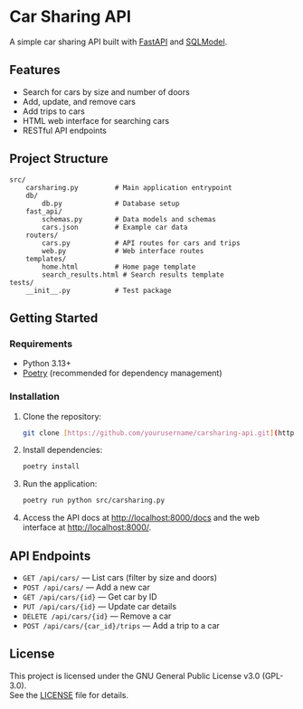 # Car Sharing API

A simple car sharing API built with [FastAPI](https://fastapi.tiangolo.com/) and [SQLModel](https://sqlmodel.tiangolo.com/).

## Features

- Search for cars by size and number of doors
- Add, update, and remove cars
- Add trips to cars
- HTML web interface for searching cars
- RESTful API endpoints

## Project Structure

```
src/
    carsharing.py         # Main application entrypoint
    db/
        db.py             # Database setup
    fast_api/
        schemas.py        # Data models and schemas
        cars.json         # Example car data
    routers/
        cars.py           # API routes for cars and trips
        web.py            # Web interface routes
    templates/
        home.html         # Home page template
        search_results.html # Search results template
tests/
    __init__.py           # Test package
```

## Getting Started

### Requirements

- Python 3.13+
- [Poetry](https://python-poetry.org/) (recommended for dependency management)

### Installation

1. Clone the repository:

    ```sh
    git clone [https://github.com/yourusername/carsharing-api.git](https://github.com/gabrielspires/-Car-sharing-api.git)
    ```

2. Install dependencies:

    ```sh
    poetry install
    ```

3. Run the application:

    ```sh
    poetry run python src/carsharing.py
    ```

4. Access the API docs at [http://localhost:8000/docs](http://localhost:8000/docs) and the web interface at [http://localhost:8000/](http://localhost:8000/).

## API Endpoints

- `GET /api/cars/` — List cars (filter by size and doors)
- `POST /api/cars/` — Add a new car
- `GET /api/cars/{id}` — Get car by ID
- `PUT /api/cars/{id}` — Update car details
- `DELETE /api/cars/{id}` — Remove a car
- `POST /api/cars/{car_id}/trips` — Add a trip to a car

## License

This project is licensed under the GNU General Public License v3.0 (GPL-3.0).  
See the [LICENSE](LICENSE) file for details.
